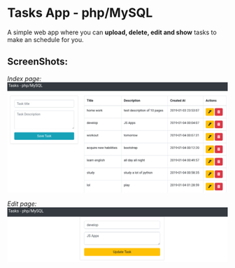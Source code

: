 # Tasks App - php/MySQL

A simple web app where you can **upload, delete, edit and show** tasks to make an schedule for you.

## ScreenShots:

*Index page:*
![index](img/index.png)

*Edit page:*
![edit](img/edit.png)